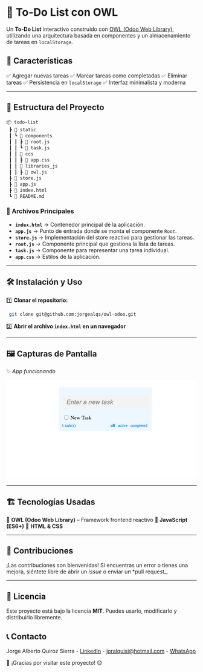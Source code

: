 # 📌 To-Do List con OWL

Un **To-Do List** interactivo construido con [OWL (Odoo Web Library)](https://github.com/odoo/owl), utilizando una arquitectura basada en componentes y un almacenamiento de tareas en `localStorage`.

## 🚀 Características

✅ Agregar nuevas tareas
✅ Marcar tareas como completadas
✅ Eliminar tareas
✅ Persistencia en `localStorage`
✅ Interfaz minimalista y moderna

---

## 📂 Estructura del Proyecto

```plaintext
📦 todo-list
 ┣ 📂 static
 ┃ ┗ 📂 components
 ┃ ┃ ┣ 📜 root.js
 ┃ ┃ ┗ 📜 task.js
 ┃ ┃ 📂 ccs
 ┃ ┃ ┣ 📜 app.css
 ┃ ┃ 📂 libraries_js
 ┃ ┃ ┣ 📜 owl.js
 ┣ 📜 store.js
 ┣ 📜 app.js
 ┣ 📜 index.html
 ┗ 📜 README.md
```

### 📌 Archivos Principales

- **`index.html`** → Contenedor principal de la aplicación.
- **`app.js`** → Punto de entrada donde se monta el componente `Root`.
- **`store.js`** → Implementación del store reactivo para gestionar las tareas.
- **`root.js`** → Componente principal que gestiona la lista de tareas.
- **`task.js`** → Componente para representar una tarea individual.
- **`app.css`** → Estilos de la aplicación.

---

## 🛠 Instalación y Uso

1️⃣ **Clonar el repositorio:**

```sh
 git clone git@github.com:jorgealqs/owl-odoo.git
```

2️⃣ **Abrir el archivo `index.html` en un navegador**

---

## 🖼 Capturas de Pantalla

✨ *App funcionando*

![Todo App Preview](./images/task.png)

---

## 🏗 Tecnologías Usadas

🔹 **OWL (Odoo Web Library)** – Framework frontend reactivo
🔹 **JavaScript (ES6+)**
🔹 **HTML & CSS**

---

## 📌 Contribuciones

¡Las contribuciones son bienvenidas! Si encuentras un error o tienes una mejora, siéntete libre de abrir un *issue* o enviar un *pull request_.

---

## 📜 Licencia

Este proyecto está bajo la licencia **MIT**. Puedes usarlo, modificarlo y distribuirlo libremente.

## 📞 Contacto

Jorge Alberto Quiroz Sierra - [LinkedIn](https://www.linkedin.com/in/jorgealqs/) - [joralquisi@hotmail.com](mailto:joralquisi@hotmail.com) - [WhatsApp](https://wa.me/573193662738?text=Hola%20Jorge,%20me%20interesa%20hablar%20contigo)

🚀 ¡Gracias por visitar este proyecto! 😊
